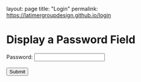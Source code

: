 layout: page
title: "Login"
permalink: https://latimergroupdesign.github.io/login

<html>
<body>

<h1>Display a Password Field</h1>

<form action="/action_page.php">
  <label for="pwd">Password:</label>
  <input type="password" id="pwd" name="pwd" minlength="8"><br><br>
  <input type="submit">
</form>

</body>
</html>
